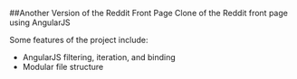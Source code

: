 ##Another Version of the Reddit Front Page
Clone of the Reddit front page using AngularJS

Some features of the project include:
- AngularJS filtering, iteration, and binding
- Modular file structure
